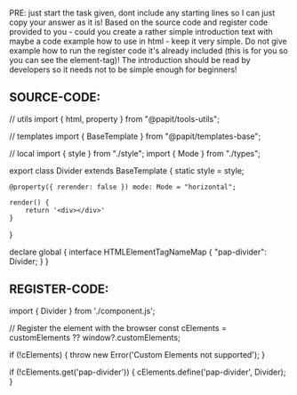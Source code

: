 PRE: just start the task given, dont include any starting lines so I can just copy your answer as it is!
 Based on the source code and register code provided to you - could you create a rather simple introduction text with maybe a code example how to use in html - keep it very simple. Do not give example how to run the register code it's already included (this is for you so you can see the element-tag)! The introduction should be read by developers so it needs not to be simple enough for beginners!

## SOURCE-CODE:
// utils 
import { html, property } from "@papit/tools-utils";

// templates
import { BaseTemplate } from "@papit/templates-base";

// local 
import { style } from "./style";
import { Mode } from "./types";

export class Divider extends BaseTemplate {
    static style = style;
    
    @property({ rerender: false }) mode: Mode = "horizontal";

    render() {
        return '<div></div>'
    }
}


declare global {
    interface HTMLElementTagNameMap {
        "pap-divider": Divider;
    }
}
## REGISTER-CODE:
import { Divider } from './component.js';

// Register the element with the browser
const cElements = customElements ?? window?.customElements;

if (!cElements) {
  throw new Error('Custom Elements not supported');
}

if (!cElements.get('pap-divider')) {
  cElements.define('pap-divider', Divider);
}
